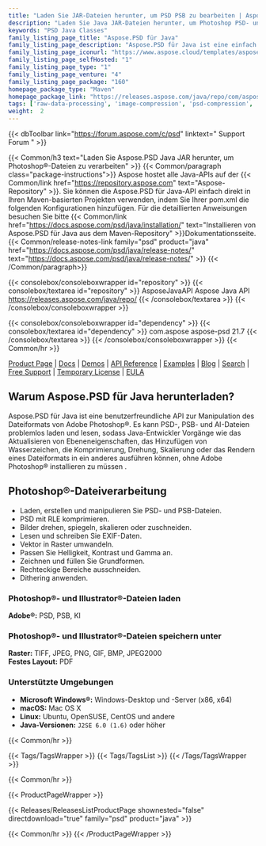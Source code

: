 ```yaml
---
title: "Laden Sie JAR-Dateien herunter, um PSD PSB zu bearbeiten | Aspose.PSD-API"
description: "Laden Sie Java JAR-Dateien herunter, um Photoshop PSD- und PSB-Formate über die native API zu erstellen, zu ändern und zu konvertieren. Unterstützt Bildkomprimierung, Dithering, Rendering und Skalierung usw."
keywords: "PSD Java Classes"
family_listing_page_title: "Aspose.PSD für Java"
family_listing_page_description: "Aspose.PSD für Java ist eine einfach zu verwendende API zur Bearbeitung von Adobe Photoshop-Formaten. Es kann derzeit PSD- und PSB-Formate problemlos laden und lesen. Entwickler können Vorgänge wie das Aktualisieren von Ebeneneigenschaften, das Hinzufügen von Wasserzeichen, Komprimieren, Drehen, Skalieren oder Rendern eines Dateiformats in ein anderes ohne die Installation von Adobe Photoshop ausführen. Bildformate wie TIFF, JPEG, PNG, GIF, BMP und mehr können einfach exportiert werden."
family_listing_page_iconurl: "https://www.aspose.cloud/templates/aspose/App_Themes/V3/images/psd/272x272/aspose_psd-for-java.png"
family_listing_page_selfHosted: "1"
family_listing_page_type: "1"
family_listing_page_venture: "4"
family_listing_page_package: "160"
homepage_package_type: "Maven"
homepage_package_link: "https://releases.aspose.com/java/repo/com/aspose/aspose-psd/"
tags: ['raw-data-processing', 'image-compression', 'psd-compression', 'image-rotation', 'flip-image', 'image-scale', 'cache-system', 'exif-data', 'dithering', 'crop', 'vector-to-raster', 'cubic-bézier', 'matrix-transformation', 'adjustment-layer', 'median-filter', 'wiener-filter', 'graphics', 'linked-layer', 'text-layer']
weight:  2
---
```


{{< dbToolbar link="https://forum.aspose.com/c/psd" linktext=" Support Forum " >}}

{{< Common/h3 text="Laden Sie Aspose.PSD Java JAR herunter, um Photoshop®-Dateien zu verarbeiten"  >}}
{{< Common/paragraph class="package-instructions">}}
Aspose hostet alle Java-APIs auf der
{{< Common/link href="https://repository.aspose.com" text="Aspose-Repository"  >}}. Sie können die Aspose.PSD für Java-API einfach direkt in Ihren Maven-basierten Projekten verwenden, indem Sie Ihrer pom.xml die folgenden Konfigurationen hinzufügen. Für die detaillierten Anweisungen besuchen Sie bitte
{{< Common/link href="https://docs.aspose.com/psd/java/installation/" text="Installieren von Aspose.PSD für Java aus dem Maven-Repository"  >}}Dokumentationsseite.
{{< Common/release-notes-link family="psd" product="java" href="https://docs.aspose.com/psd/java/release-notes/" text="https://docs.aspose.com/psd/java/release-notes/"  >}}
{{< /Common/paragraph>}}

{{< consolebox/consoleboxwrapper id="repository" >}}
   {{< consolebox/textarea id="repository" >}} 
      <repository>
      <id>AsposeJavaAPI</id>
      <name>Aspose Java API</name>
      <url>https://releases.aspose.com/java/repo/</url>
      </repository> 
   {{< /consolebox/textarea >}}
{{< /consolebox/consoleboxwrapper >}}

{{< consolebox/consoleboxwrapper id="dependency" >}}
   {{< consolebox/textarea id="dependency" >}}
      <dependency>
      <groupId>com.aspose</groupId>
      <artifactId>aspose-psd</artifactId>
      <version>21.7</version>
      </dependency>
   {{< /consolebox/textarea >}}
{{< /consolebox/consoleboxwrapper >}}
{{< Common/hr >}}

[Product Page](https://products.aspose.com/psd/java) | [Docs](https://docs.aspose.com/psd/java/) | [Demos](https://products.aspose.app/psd/family) | [API Reference](https://reference.aspose.com/psd/java) | [Examples](https://github.com/aspose-psd/Aspose.PSD-for-Java) | [Blog](https://blog.aspose.com/category/psd/) | [Search](https://search.aspose.com/) | [Free Support](https://forum.aspose.com/c/psd) | [Temporary License](https://purchase.aspose.com/temporary-license) | [EULA](https://about.aspose.com/legal/eula/)

## Warum Aspose.PSD für Java herunterladen?

Aspose.PSD für Java ist eine benutzerfreundliche API zur Manipulation des Dateiformats von Adobe Photoshop®. Es kann PSD-, PSB- und AI-Dateien problemlos laden und lesen, sodass Java-Entwickler Vorgänge wie das Aktualisieren von Ebeneneigenschaften, das Hinzufügen von Wasserzeichen, die Komprimierung, Drehung, Skalierung oder das Rendern eines Dateiformats in ein anderes ausführen können, ohne Adobe Photoshop® installieren zu müssen .

## Photoshop®-Dateiverarbeitung

- Laden, erstellen und manipulieren Sie PSD- und PSB-Dateien.
- PSD mit RLE komprimieren.
- Bilder drehen, spiegeln, skalieren oder zuschneiden.
- Lesen und schreiben Sie EXIF-Daten.
- Vektor in Raster umwandeln.
- Passen Sie Helligkeit, Kontrast und Gamma an.
- Zeichnen und füllen Sie Grundformen.
- Rechteckige Bereiche ausschneiden.
- Dithering anwenden.

### Photoshop®- und Illustrator®-Dateien laden

**Adobe®:** PSD, PSB, KI

### Photoshop®- und Illustrator®-Dateien speichern unter

**Raster:** TIFF, JPEG, PNG, GIF, BMP, JPEG2000\
**Festes Layout:** PDF

### Unterstützte Umgebungen

- **Microsoft Windows®:** Windows-Desktop und -Server (x86, x64)
- **macOS:** Mac OS X
- **Linux:** Ubuntu, OpenSUSE, CentOS und andere
- **Java-Versionen:** `J2SE 6.0 (1.6)` oder höher

{{< Common/hr >}}

{{< Tags/TagsWrapper >}}
 {{< Tags/TagsList >}}
{{< /Tags/TagsWrapper >}}

{{< Common/hr >}}

{{< ProductPageWrapper >}}
<!-- ReleasesListProductPage-->
   {{< Releases/ReleasesListProductPage shownested="false"  directdownload="true" family="psd" product="java" >}}
<!-- /ReleasesListProductPage-->
{{< Common/hr >}}
{{< /ProductPageWrapper >}}

